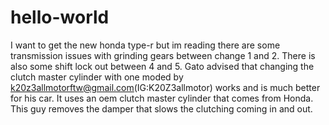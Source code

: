 # hello-world

I want to get the new honda type-r but im reading there are some transmission issues with grinding gears between change 1 and 2. There is also some shift lock out between 4 and 5. Gato advised that changing the clutch master cylinder with one moded by k20z3allmotorftw@gmail.com(IG:K20Z3allmotor) works and is much better for his car. It uses an oem clutch master cylinder that comes from Honda. This guy removes the damper that slows the clutching coming in and out.
